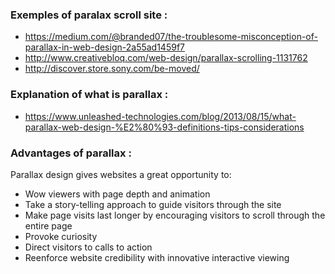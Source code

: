 ### Exemples of paralax scroll site :
* https://medium.com/@branded07/the-troublesome-misconception-of-parallax-in-web-design-2a55ad1459f7
* http://www.creativebloq.com/web-design/parallax-scrolling-1131762
* http://discover.store.sony.com/be-moved/

### Explanation of what is parallax :
* https://www.unleashed-technologies.com/blog/2013/08/15/what-parallax-web-design-%E2%80%93-definitions-tips-considerations

### Advantages of parallax : 
Parallax design gives websites a great opportunity to:
* Wow viewers with page depth and animation
* Take a story-telling approach to guide visitors through the site
* Make page visits last longer by encouraging visitors to scroll through the entire page
* Provoke curiosity
* Direct visitors to calls to action
* Reenforce website credibility with innovative interactive viewing